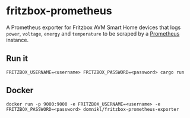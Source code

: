 # fritzbox-prometheus

A Prometheus exporter for Fritzbox AVM Smart Home devices that logs `power`, `voltage`, `energy` and `temperature` to be scraped by a [Prometheus](https://prometheus.io/) instance.

## Run it

```shell
FRITZBOX_USERNAME=<username> FRITZBOX_PASSWORD=<password> cargo run
```

## Docker

```shell
docker run -p 9000:9000 -e FRITZBOX_USERNAME=<username> -e FRITZBOX_PASSWORD=<password> domnikl/fritzbox-prometheus-exporter
```
